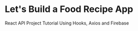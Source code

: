 # Let's Build a Food Recipe App
React API Project Tutorial Using Hooks, Axios and Firebase



     
